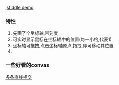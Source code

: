 [jsfiddle demo](https://jsfiddle.net/areYouOk/sdcbht40/175/)
### 特性
1. 先画了个坐标轴,带刻度  
2. 可实时显示鼠标在坐标轴中的位置(每一小格,代表1)  
3. 坐标轴可拖拽,点击坐标轴原点,拖拽,即可移动其位置  
4. 





### 一些好看的convas
[多条直线相交](http://demo.datouwang.com/uploads/demo/jiaoben/2017/jiaoben777/)
